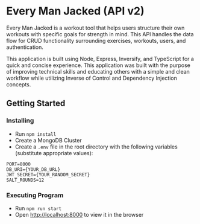 # Every Man Jacked (API v2)

Every Man Jacked is a workout tool that helps users structure their own workouts with specific goals for strength in mind. This API handles the data flow for CRUD functionality surrounding exercises, workouts, users, and authentication.

This application is built using Node, Express, Inversify, and TypeScript for a quick and concise experience. This application was built with the purpose of improving technical skills and educating others with a simple and clean workflow while utilizing Inverse of Control and Dependency Injection concepts.

## Getting Started

### Installing

* Run `npm install`
* Create a MongoDB Cluster
* Create a `.env` file in the root directory with the following variables (substitute appropriate values):

```
PORT=8000
DB_URI={YOUR_DB_URL}
JWT_SECRET={YOUR_RANDOM_SECRET}
SALT_ROUNDS=12
```

### Executing Program
* Run `npm run start`
* Open [http://localhost:8000](http://localhost:8000) to view it in the browser
